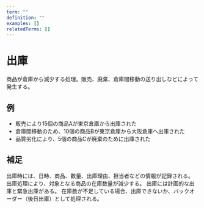 ```yaml
---
term: ""
definition: ""
examples: []
relatedTerms: []
---
```


# 出庫

商品が倉庫から減少する処理。販売、廃棄、倉庫間移動の送り出しなどによって発生する。

## 例

- 販売により15個の商品Aが東京倉庫から出庫された
- 倉庫間移動のため、10個の商品Bが東京倉庫から大阪倉庫へ出庫された
- 品質劣化により、5個の商品Cが廃棄のために出庫された

## 補足

出庫時には、日時、商品、数量、出庫理由、担当者などの情報が記録される。
出庫処理により、対象となる商品の在庫数量が減少する。
出庫には計画的な出庫と緊急出庫がある。
在庫数が不足している場合、出庫できないか、バックオーダー（後日出庫）として処理される。